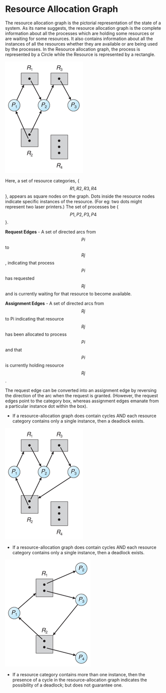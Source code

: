 # Resource Allocation Graph

The resource allocation graph is the pictorial representation of the state of a system. As its name suggests, the resource allocation graph is the complete information about all the processes which are holding some resources or are waiting for some resources. It also contains information about all the instances of all the resources whether they are available or are being used by the processes. In the Resource allocation graph, the process is represented by a Circle while the Resource is represented by a rectangle.

![Resource Allocation Graph](.gitbook/assets/image.png)

Here, a set of resource categories, {$$R1, R2, R3, R4$$}, appears as square nodes on the graph. Dots inside the resource nodes indicate specific instances of the resource. \(For eg: two dots might represent two laser printers.\) The set of processes be {$$P1, P2, P3, P4$$}.

**Request Edges** - A set of directed arcs from $$Pi$$ to $$Rj$$, indicating that process $$Pi$$ has requested $$Rj$$ and is currently waiting for that resource to become available.

**Assignment Edges** - A set of directed arcs from $$Rj$$ to Pi indicating that resource $$Rj$$ has been allocated to process $$Pi$$ and that $$Pi$$ is currently holding resource $$Rj$$.

The request edge can be converted into an assignment edge by reversing the direction of the arc when the request is granted. \(However, the request edges point to the category box, whereas assignment edges emanate from a particular instance dot within the box\).

* If a resource-allocation graph does contain cycles AND each resource category contains only a single instance, then a deadlock exists.

![Resource Allocation Graph with Deadlock](.gitbook/assets/image%20%281%29.png)

* If a resource-allocation graph does contain cycles AND each resource category contains only a single instance, then a deadlock exists.

![Resource Allocation Graph with a Cycle, but no Deadlock](.gitbook/assets/image%20%282%29.png)

* If a resource category contains more than one instance, then the presence of a cycle in the resource-allocation graph indicates the possibility of a deadlock; but does not guarantee one.



